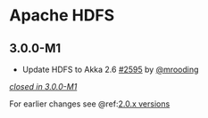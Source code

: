 # Apache HDFS

## 3.0.0-M1

- Update HDFS to Akka 2.6 [#2595](https://github.com/akka/alpakka/issues/2595) by [@mrooding](https://github.com/mrooding)

[*closed in 3.0.0-M1*](https://github.com/akka/alpakka/issues?q=is%3Aclosed+milestone%3A3.0.0-M1+label%3Ap%3Ahdfs)

For earlier changes see @ref:[2.0.x versions](../2.0.x/hdfs.md)
